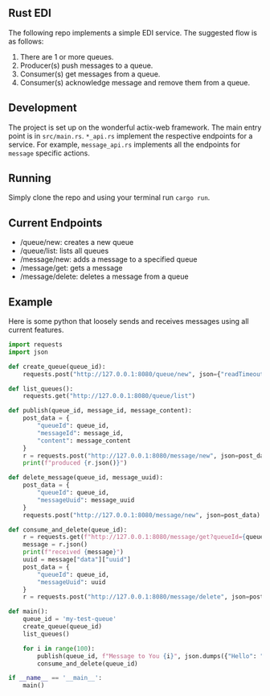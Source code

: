 ## Rust EDI 

The following repo implements a simple EDI service. The suggested flow is as follows:

1. There are 1 or more queues. 
2. Producer(s) push messages to a queue. 
3. Consumer(s) get messages from a queue. 
4. Consumer(s) acknowledge message and remove them from a queue. 

## Development 
The project is set up on the wonderful actix-web framework. The main entry point is in `src/main.rs`. `*_api.rs` implement the respective endpoints for a service. For example, `message_api.rs` implements all the endpoints for `message` specific actions. 

## Running 
Simply clone the repo and using your terminal run `cargo run`. 

## Current Endpoints 

- /queue/new: creates a new queue 
- /queue/list: lists all queues 
- /message/new: adds a message to a specified queue 
- /message/get: gets a message 
- /message/delete: deletes a message from a queue 

## Example 
Here is some python that loosely sends and receives messages using all current features. 

```python 
import requests 
import json 

def create_queue(queue_id):
    requests.post("http://127.0.0.1:8080/queue/new", json={"readTimeout": 10, "queueId": queue_id})

def list_queues():
    requests.get("http://127.0.0.1:8080/queue/list")

def publish(queue_id, message_id, message_content):
    post_data = {
        "queueId": queue_id,
        "messageId": message_id,
        "content": message_content
    }
    r = requests.post("http://127.0.0.1:8080/message/new", json=post_data)
    print(f"produced {r.json()}")

def delete_message(queue_id, message_uuid): 
    post_data = {
        "queueId": queue_id,
        "messageUuid": message_uuid
    }
    requests.post("http://127.0.0.1:8080/message/new", json=post_data)

def consume_and_delete(queue_id):
    r = requests.get(f"http://127.0.0.1:8080/message/get?queueId={queue_id}")
    message = r.json()
    print(f"received {message}")
    uuid = message["data"]["uuid"]
    post_data = {
        "queueId": queue_id, 
        "messageUuid": uuid 
    }
    r = requests.post("http://127.0.0.1:8080/message/delete", json=post_data)

def main(): 
    queue_id = 'my-test-queue'
    create_queue(queue_id)
    list_queues()

    for i in range(100):
        publish(queue_id, f"Message to You {i}", json.dumps({"Hello": "World"}))
        consume_and_delete(queue_id)

if __name__ == '__main__':
    main()
```